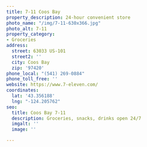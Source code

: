 ```yaml
---
title: 7-11 Coos Bay
property_description: 24-hour convenient store
photo_name: "/img/7-11-630x366.jpg"
photo_alt: 7-11
property_category:
- Groceries
address:
  street: 63033 US-101
  street2: ''
  city: Coos Bay
  zip: '97420'
phone_local: "(541) 269-0884"
phone_toll_free: ''
website: https://www.7-eleven.com/
coordinates:
  lat: '43.356188'
  lng: "-124.205762"
seo:
  title: Coos Bay 7-11
  description: Groceries, snacks, drinks open 24/7
  imgalt: ''
  image: ''

---
```

